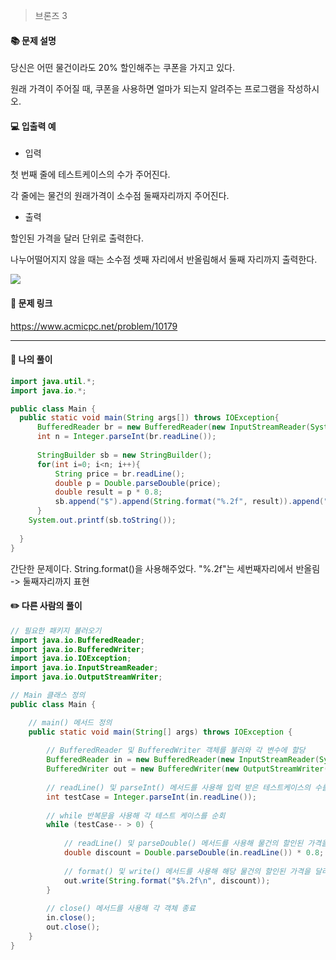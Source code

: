 > 브론즈 3

#### 📚 문제 설명
당신은 어떤 물건이라도 20% 할인해주는 쿠폰을 가지고 있다.

원래 가격이 주어질 때, 쿠폰을 사용하면 얼마가 되는지 알려주는 프로그램을 작성하시오.



#### 💻 입출력 예

- 입력

첫 번째 줄에 테스트케이스의 수가 주어진다.

각 줄에는 물건의 원래가격이 소수점 둘째자리까지 주어진다.

- 출력

할인된 가격을 달러 단위로 출력한다.

나누어떨어지지 않을 때는 소수점 셋째 자리에서 반올림해서 둘째 자리까지 출력한다.

![](https://velog.velcdn.com/images/uunew/post/98bcd68f-51b4-4460-adb6-615c826cd705/image.png)



#### 🔗 문제 링크
https://www.acmicpc.net/problem/10179

---

#### 📝 나의 풀이
``` java
import java.util.*;
import java.io.*;

public class Main {
  public static void main(String args[]) throws IOException{
      BufferedReader br = new BufferedReader(new InputStreamReader(System.in));
      int n = Integer.parseInt(br.readLine());
      
      StringBuilder sb = new StringBuilder();
      for(int i=0; i<n; i++){
          String price = br.readLine();
          double p = Double.parseDouble(price);
          double result = p * 0.8;
          sb.append("$").append(String.format("%.2f", result)).append("\n");
      }
    System.out.printf(sb.toString());
    
  }
}
```
간단한 문제이다. String.format()을 사용해주었다. 
"%.2f"는 세번째자리에서 반올림 -> 둘째자리까지 표현


#### ✏️ 다른 사람의 풀이
``` java
// 필요한 패키지 불러오기
import java.io.BufferedReader;
import java.io.BufferedWriter;
import java.io.IOException;
import java.io.InputStreamReader;
import java.io.OutputStreamWriter;

// Main 클래스 정의
public class Main {

	// main() 메서드 정의
	public static void main(String[] args) throws IOException {
		
		// BufferedReader 및 BufferedWriter 객체를 불러와 각 변수에 할당
		BufferedReader in = new BufferedReader(new InputStreamReader(System.in));
		BufferedWriter out = new BufferedWriter(new OutputStreamWriter(System.out));
		
		// readLine() 및 parseInt() 메서드를 사용해 입력 받은 테스트케이스의 수를 변수 testCase에 할당
		int testCase = Integer.parseInt(in.readLine());
		
		// while 반복문을 사용해 각 테스트 케이스를 순회
		while (testCase-- > 0) {
			
			// readLine() 및 parseDouble() 메서드를 사용해 물건의 할인된 가격을 변수 discount에 할당
			double discount = Double.parseDouble(in.readLine()) * 0.8;
			
			// format() 및 write() 메서드를 사용해 해당 물건의 할인된 가격을 달러 단위로 출력
			out.write(String.format("$%.2f\n", discount));
		}
		
		// close() 메서드를 사용해 각 객체 종료
		in.close();
		out.close();
	}
}
```
